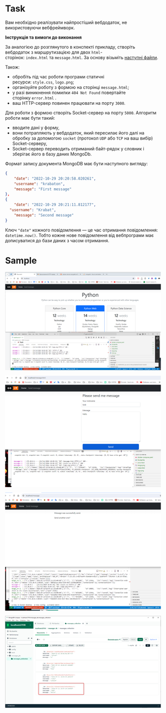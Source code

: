 # Task

Вам необхідно реалізувати найпростіший вебдодаток, не використовуючи вебфреймворк.

**Інструкція та вимоги до виконання**

За аналогією до розглянутого в конспекті прикладу, створіть вебдодаток з маршрутизацією для двох `html`-сторінок: `index.html` та `message.html`. За основу візьміть [наступні файли](https://drive.google.com/file/d/19JPeOCRcW8qG90xW4bCl7A2XvqSfmkpG/view?usp=sharing).

Також:

- обробіть під час роботи програми статичні ресурси: `style.css`, `logo.png`;
- організуйте роботу з формою на сторінці `message.html`;
- у разі виникнення помилки `404 Not Found` повертайте сторінку `error.html` .
- ваш HTTP-сервер повинен працювати на порту `3000`.

Для роботи з формою створіть Socket-сервер на порту `5000`. Алгоритм роботи має бути такий:

- вводите дані у форму,
- вони потрапляють у вебдодаток, який пересилає його далі на обробку за допомогою `socket` (протокол `UDP` або `TCP` на ваш вибір) Socket-серверу,
- Socket-сервер переводить отриманий байт-рядок у словник і зберігає його в базу даних MongoDb.

Формат запису документа MongoDB має бути наступного вигляду:

```json
{  
    "date": "2022-10-29 20:20:58.020261",    
    "username": "krabaton",    
    "message": "First message"  
},  
{ 
    "date": "2022-10-29 20:21:11.812177",
  "username": "Krabat",    
    "message": "Second message"  
}
```

Ключ `"date"` кожного повідомлення — це час отримання повідомлення: `datetime.now()`. Тобто кожне нове повідомлення від вебпрограми має дописуватися до бази даних з часом отримання.

# Sample

![alt text](image.png)

![alt text](image-1.png)

![alt text](image-2.png)

![alt text](image-3.png)